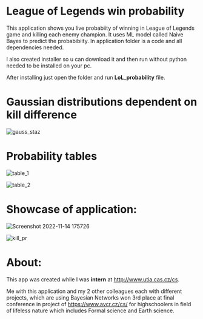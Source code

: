 # League of Legends win probability

This application shows you live probabiity of winning in League of Legends game and killing each enemy champion.
It uses ML model called Naive Bayes to predict the probabibiity.
In application folder is a code and all dependencies needed.

I also created installer so u can download it and then run without python needed to be installed on your pc.

After installing just open the folder and run <strong>LoL_probability</strong> file.

# Gaussian distributions dependent on kill difference

![gauss_staz](https://user-images.githubusercontent.com/74866388/211776184-50c7a7fc-94b9-4123-aeb7-86e410d856c7.png)

# Probability tables


![table_1](https://user-images.githubusercontent.com/74866388/211778106-251dfdb6-573e-4192-ab5c-ea55f5dcbc7e.PNG)

![table_2](https://user-images.githubusercontent.com/74866388/211778127-7a5c9e59-45c4-4699-9920-4eae919572ed.png)


# Showcase of application:

![Screenshot 2022-11-14 175726](https://user-images.githubusercontent.com/74866388/211654479-44d2d0c3-3ebe-4c01-9516-c8cfac14b883.png)



![kill_pr](https://user-images.githubusercontent.com/74866388/211654768-cdf0e249-382b-4266-ab26-50ddee29d7ef.png)


# About:

This app was created while I was <strong>intern</strong> at http://www.utia.cas.cz/cs.

Me with this application and my 2 other colleagues each with different projects, which are using Bayesian Networks won 3rd place at final conference in project of https://www.avcr.cz/cs/ for highschoolers in field of lifeless nature which includes Formal science and Earth science. 



